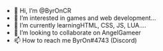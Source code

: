 - 👋 Hi, I’m @ByrOnCR
- 👀 I’m interested in games and web development...
- 🌱 I’m currently learningHTML, CSS, JS, LUA....
- 💞️ I’m looking to collaborate on AngelGameer
- 📫 How to reach me ByrOn#4743 (Discord)

<!---
ByrOnCR/ByrOnCR is a ✨ special ✨ repository because its `README.md` (this file) appears on your GitHub profile.
You can click the Preview link to take a look at your changes.
--->
